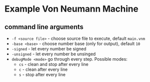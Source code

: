 # Example Von Neumann Machine
## command line arguments
* `-f <source file>` - choose source file to execute, default `main.vnm`
* `-base <base>` - choose number base (only for output), default `10`
* `-signed` - let every number be signed
* `-unsigned` - let every number be unsinged
* `debugMode <mode>` go through every step. Possible modes:
  * `cs` - clean and stop after every line
  * `c` - clean after every line
  * `s` - stop after every line
